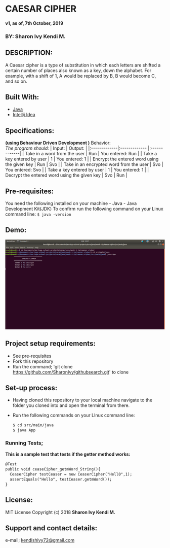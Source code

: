 # CAESAR CIPHER
 #### v1, as of, 7th October, 2019

 ### BY: Sharon Ivy Kendi M.

## DESCRIPTION:
   A Caesar cipher is a type of substitution in which each letters are shifted a certain number of places also known as a key, down the alphabet.  For example, with a shift of 1, A would be replaced by B, B would become C, and so on.

## Built With:
  * [Java](https://www.java.com/)
  * [Intellij Idea](https://www.jetbrains.com/idea/)

## Specifications:
  **(using Behaviour Driven Development )**
   Behavior: <br>*The program should:*       | Input:    | Output:     |
  |:-------------|:------------- |:-------------|
  | Take in a word from the user | Run | You entered: Run    |
  | Take a key entered by user   | 1 | You entered: 1 |
  | Encrypt the entered word using the given key   | Run | Svo |
  |  Take in an encrypted word from the user  | Svo | You entered: Svo |
  | Take a key entered by user   | 1 | You entered: 1 |
  | Decrypt the entered word using the given key   | Svo | Run |

## Pre-requisites:
  You need the following installed on your machine
    - Java
    - Java Development Kit(JDK)
  To confirm run the following command on your Linux command line:
    ```
    $ java -version
    ```

## Demo:
  <img src="./src/img/screenshot.png" width="600px"/>
  
## Project setup requirements:
  * See pre-requisites
  * Fork this repository
  * Run the command;
  'git clone https://github.com/SharonIvy/githubsearch.git' to clone

## Set-up process:
  * Having cloned this repository to your local machine navigate to the folder you cloned into and open the terminal from there.

  * Run the following commands on your LInux command line:
    ```
    $ cd src/main/java
    $ java App

 ### Running Tests;
  **This is a sample test that tests if the getter method works:**
  ```
  @Test
  public void ceaseCipher_getmWord_String(){
    CeaserCipher testCeaser = new CeaserCipher("Hell0",1);
    assertEquals("Hello", testCeaser.getmWord());
  }
  ```
## License:
  MIT License
    Copyright (c) 2018 **Sharon Ivy Kendi M.**
  
## Support and contact details:
  e-mail; kendishivy72@gmail.com